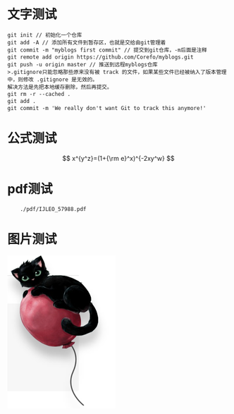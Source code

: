 # 文字测试

```git
git init // 初始化一个仓库
git add -A // 添加所有文件到暂存区，也就是交给由git管理着
git commit -m "myblogs first commit" // 提交到git仓库，-m后面是注释
git remote add origin https://github.com/Corefo/myblogs.git
git push -u origin master // 推送到远程myblogs仓库
>.gitignore只能忽略那些原来没有被 track 的文件，如果某些文件已经被纳入了版本管理中，则修改 .gitignore 是无效的。
解决方法是先把本地缓存删除，然后再提交。
git rm -r --cached .
git add .
git commit -m 'We really don't want Git to track this anymore!'
```

# 公式测试

$$ x^{y^z}=(1+{\rm e}^x)^{-2xy^w} $$

# pdf测试

```pdf
    ./pdf/IJLEO_57988.pdf
```

# 图片测试


![图片测试](../pictures/cat.png)
